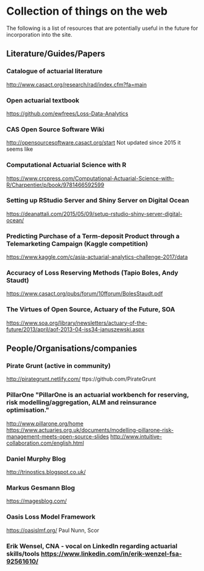 # Collection of things on the web

The following is a list of resources that are potentially useful in the future for incorporation into the site.

## Literature/Guides/Papers

### Catalogue of actuarial literature
http://www.casact.org/research/rad/index.cfm?fa=main

### Open actuarial textbook
https://github.com/ewfrees/Loss-Data-Analytics

### CAS Open Source Software Wiki
http://opensourcesoftware.casact.org/start
Not updated since 2015 it seems like

###  Computational Actuarial Science with R
https://www.crcpress.com/Computational-Actuarial-Science-with-R/Charpentier/p/book/9781466592599

### Setting up RStudio Server and Shiny Server on Digital Ocean
https://deanattali.com/2015/05/09/setup-rstudio-shiny-server-digital-ocean/

### Predicting Purchase of a Term-deposit Product through a Telemarketing Campaign (Kaggle competition)
https://www.kaggle.com/c/asia-actuarial-analytics-challenge-2017/data

### Accuracy of Loss Reserving Methods (Tapio Boles, Andy Staudt)
https://www.casact.org/pubs/forum/10fforum/BolesStaudt.pdf

### The Virtues of Open Source, Actuary of the Future, SOA
https://www.soa.org/library/newsletters/actuary-of-the-future/2013/april/aof-2013-04-iss34-januszewski.aspx

## People/Organisations/companies

### Pirate Grunt (active in community)
http://pirategrunt.netlify.com/
ttps://github.com/PirateGrunt

### PillarOne  "PillarOne is an actuarial workbench for reserving, risk modelling/aggregation, ALM and reinsurance optimisation."
http://www.pillarone.org/home
https://www.actuaries.org.uk/documents/modelling-pillarone-risk-management-meets-open-source-slides
http://www.intuitive-collaboration.com/english.html

### Daniel Murphy Blog
http://trinostics.blogspot.co.uk/

### Markus Gesmann Blog
https://magesblog.com/

### Oasis Loss Model Framework
https://oasislmf.org/
Paul Nunn, Scor

### Erik Wensel, CNA - vocal on LinkedIn regarding actuarial skills/tools https://www.linkedin.com/in/erik-wenzel-fsa-92561610/
